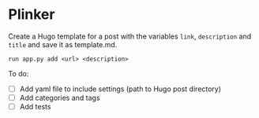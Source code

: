 # Plinker


Create a Hugo template for a post with the variables `link`, `description` and `title`
and save it as template.md.

```
run app.py add <url> <description>
```

To do:

- [ ] Add yaml file to include settings (path to Hugo post directory)
- [ ] Add categories and tags
- [ ] Add tests
